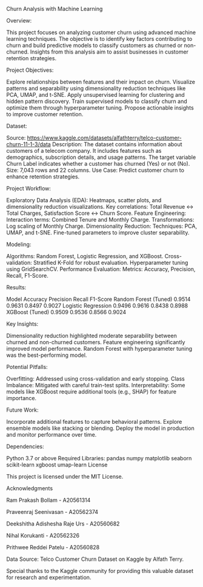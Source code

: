 Churn Analysis with Machine Learning

Overview:

This project focuses on analyzing customer churn using advanced machine learning techniques. The objective is to identify key factors contributing to churn and build predictive models to classify customers as churned or non-churned. Insights from this analysis aim to assist businesses in customer retention strategies.

Project Objectives:

Explore relationships between features and their impact on churn.
Visualize patterns and separability using dimensionality reduction techniques like PCA, UMAP, and t-SNE.
Apply unsupervised learning for clustering and hidden pattern discovery.
Train supervised models to classify churn and optimize them through hyperparameter tuning.
Propose actionable insights to improve customer retention.

Dataset:

Source: https://www.kaggle.com/datasets/alfathterry/telco-customer-churn-11-1-3/data 
Description: The dataset contains information about customers of a telecom company. It includes features such as demographics, subscription details, and usage patterns. The target variable Churn Label indicates whether a customer has churned (Yes) or not (No).
Size: 7,043 rows and 22 columns.
Use Case: Predict customer churn to enhance retention strategies.


Project Workflow:

Exploratory Data Analysis (EDA):
Heatmaps, scatter plots, and dimensionality reduction visualizations.
Key correlations: Total Revenue ↔ Total Charges, Satisfaction Score ↔ Churn Score.
Feature Engineering:
Interaction terms: Combined Tenure and Monthly Charge.
Transformations: Log scaling of Monthly Charge.
Dimensionality Reduction:
Techniques: PCA, UMAP, and t-SNE.
Fine-tuned parameters to improve cluster separability.

Modeling:

Algorithms: Random Forest, Logistic Regression, and XGBoost.
Cross-validation: Stratified K-Fold for robust evaluation.
Hyperparameter tuning using GridSearchCV.
Performance Evaluation:
Metrics: Accuracy, Precision, Recall, F1-Score.

Results:

Model	Accuracy	Precision	Recall	F1-Score
Random Forest (Tuned)	0.9514	0.9631	0.8497	0.9027
Logistic Regression	0.9496	0.9616	0.8438	0.8988
XGBoost (Tuned)	0.9509	0.9536	0.8566	0.9024

Key Insights:

Dimensionality reduction highlighted moderate separability between churned and non-churned customers.
Feature engineering significantly improved model performance.
Random Forest with hyperparameter tuning was the best-performing model.

Potential Pitfalls:

Overfitting: Addressed using cross-validation and early stopping.
Class Imbalance: Mitigated with careful train-test splits.
Interpretability: Some models like XGBoost require additional tools (e.g., SHAP) for feature importance.

Future Work:

Incorporate additional features to capture behavioral patterns.
Explore ensemble models like stacking or blending.
Deploy the model in production and monitor performance over time.

Dependencies:

Python 3.7 or above
Required Libraries:
pandas
numpy
matplotlib
seaborn
scikit-learn
xgboost
umap-learn
License

This project is licensed under the MIT License.

Acknowledgments

Ram Prakash Bollam - A20561314 

Praveenraj Seenivasan - A20562374 

Deekshitha Adishesha Raje Urs - A20560682

Nihal Korukanti - A20562326

Prithwee Reddei Patelu - A20560828

Data Source: Telco Customer Churn Dataset on Kaggle by Alfath Terry.

Special thanks to the Kaggle community for providing this valuable dataset for research and experimentation.
